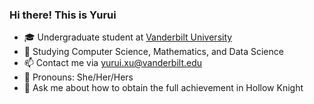 ### Hi there! This is Yurui ###

- 🎓 Undergraduate student at [Vanderbilt University](https://www.vanderbilt.edu/)
- 🌱 Studying Computer Science, Mathematics, and Data Science
- 📫 Contact me via yurui.xu@vanderbilt.edu
- 🍄 Pronouns: She/Her/Hers
- 💬 Ask me about how to obtain the full achievement in Hollow Knight
